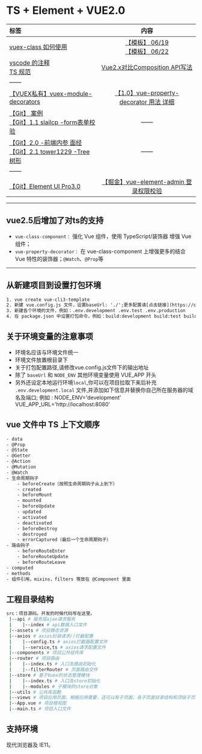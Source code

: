 # TS + Element + VUE2.0

标签|内容
:-|:-:
[vuex-class 如何使用](https://blog.csdn.net/qq_33447462/article/details/85251527) | [【模板】 06/19](https://github.com/livelyPeng/vue-cli3-tpl) <br> [【模板】 06/22](https://github.com/Jack-Star-T/Vue3.0-typescript/tree/master/src)
[vscode 的注释](https://segmentfault.com/q/1010000013367208) <br> [TS 规范](https://juejin.im/post/5c173a84f265da610e7ffe44#heading-6)  | [Vue2.x对比Composition API写法](https://juejin.im/post/5e9d81b851882573866ba89c)
 | ——
[【VUEX私有】vuex-module-decorators](https://blog.csdn.net/SkelleBest/article/details/102971817) | [【1.0】vue-property-decorator 用法 详细](https://blog.csdn.net/sllailcp/article/details/102542796/)
[【Git】 案例](https://github.com/chengxintuan/vue-typescript-project/blob/master/src/page/todo/todo.ts) <br> [【Git】1.1 slailcp -form表单校验](https://github.com/slailcp/vue-cli3/blob/master/src/pc-project/views/login/index.vue) | ——
[【Git】2.0 -前端内参 面经](https://github.com/coffe1891/frontend-hard-mode-interview) <br> [【Git】2.1 tower1229 -Tree树形](https://github.com/tower1229) | ——
 | ——
[【Git】Element UI Pro3.0](https://github.com/qidaizhe11/element-pro) | [【掘金】vue-element-admin 登录权限校验](https://juejin.im/post/6894635161326256141)

---

## vue2.5后增加了对ts的支持

- `vue-class-component：` 强化 Vue 组件，使用 TypeScript/装饰器 增强 Vue 组件；
- `vue-property-decorator：` 在 vue-class-component 上增强更多的结合 Vue 特性的装饰器；`@Watch`、`@Prop`等

---

## 从新建项目到设置打包环境

```html
1. vue create vue-cli3-template
2. 新建 vue.config.js 文件，设置baseUrl: './';更多配置请[点击链接](https://cli.vuejs.org/zh/guide/)
3. 新建各个环境的文件，例如：.env.development .env.test .env.production
4. 在 package.json 中设置打包命令，例如：build:development build:test build:production，在执行命令的语句中设置 mode 环境，例如：--mode test
```

## 关于环境变量的注意事项

- 环境名应该与环境文件统一
- 环境文件放置根目录下
- 关于打包配置路径,请修改vue.config.js文件下的输出地址
- 除了 `baseUrl` 和 `NODE_ENV` 其他环境变量使用 VUE_APP 开头
- 另外还设定本地运行环境`local`,你可以在项目拉取下来后补充 `.env.development.local` 文件,并添加如下信息并替换你自己所在服务器的域名及端口;
例如 :
    NODE_ENV='development'
    VUE_APP_URL='http://localhost:8080'  

## vue 文件中 TS 上下文顺序

```html
- data
- @Prop
- @State
- @Getter
- @Action
- @Mutation
- @Watch
- 生命周期钩子
    - beforeCreate（按照生命周期钩子从上到下）
    - created
    - beforeMount
    - mounted
    - beforeUpdate
    - updated
    - activated
    - deactivated
    - beforeDestroy
    - destroyed
    - errorCaptured（最后一个生命周期钩子）
- 路由钩子
    - beforeRouteEnter
    - beforeRouteUpdate
    - beforeRouteLeave
- computed
- methods
- 组件引用，mixins，filters 等放在 @Component 里面
```

## 工程目录结构

```bash
src：项目源码。开发的时候代码写在这里。
 |--api # 服务层ajax请求服务
 |    |--index # api数据入口文件
 |--assets # 项目静态资源
 |--axios # axios封装请求//拦截配置
 |    |--config.ts # axios拦截器配置文件
 |    |--service,ts # axios请求配置文件
 |--components # 项目公共组件库
 |--router # 项目路由
 |    |--index.ts # 入口及路由初始化
 |    |--filterRouter # 页面路由文件
 |--store # 基于Vuex的状态管理模块
 |    |--index.ts # 入口及store初始化
 |    |--modules # 子模块的store对象
 |--utils # 公共库函数
 |--views # 项目应用页面，根据应用需要，还可以有子页面，各子页面目录结构和顶级子页面类似
 |--App.vue # 项目根视图
 |--main.ts # 项目入口文件

 ```

## 支持环境

现代浏览器及 IE11。
